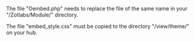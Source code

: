 The file "Oembed.php" needs to replace the file of the same name in your "/Zotlabs/Module/" directory.

The file "embed_style.css" must be copied to the directory "/view/theme/" on your hub.
